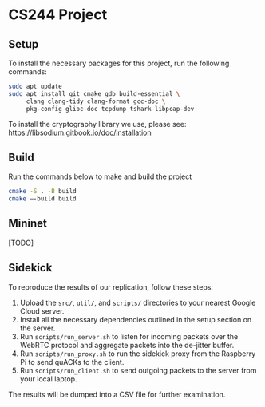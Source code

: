 # CS244 Project

## Setup

To install the necessary packages for this project, run the following commands:

```bash
sudo apt update
sudo apt install git cmake gdb build-essential \
     clang clang-tidy clang-format gcc-doc \
     pkg-config glibc-doc tcpdump tshark libpcap-dev
```

To install the cryptography library we use, please see: https://libsodium.gitbook.io/doc/installation

## Build
Run the commands below to make and build the project

```bash
cmake -S . -B build
cmake —-build build
```

## Mininet

[TODO]

## Sidekick

To reproduce the results of our replication, follow these steps:

1. Upload the `src/`, `util/`, and `scripts/` directories to your nearest Google Cloud server.
2. Install all the necessary dependencies outlined in the setup section on the server.
3. Run `scripts/run_server.sh` to listen for incoming packets over the WebRTC protocol and aggregate packets into the de-jitter buffer.
4. Run `scripts/run_proxy.sh` to run the sidekick proxy from the Raspberry Pi to send quACKs to the client.
5. Run `scripts/run_client.sh` to send outgoing packets to the server from your local laptop.

The results will be dumped into a CSV file for further examination.
